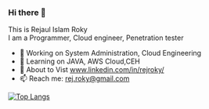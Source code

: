 ### Hi there 👋
This is Rejaul Islam Roky <br>
I am a Programmer, Cloud engineer, Penetration tester


- 🔭 Working on System Administration, Cloud Engineering 
- 🌱 Learning on JAVA, AWS Cloud,CEH
- 💬 About to Vist www.linkedin.com/in/rejroky/
- 📫 Reach me: rej.roky@gmail.com

[![Top Langs](https://github-readme-stats.vercel.app/api/top-langs/?username=rejRoky&layout=compact&langs_count=15&theme=default)](https://github.com/DenverCoder1/github-readme-streak-stats)
